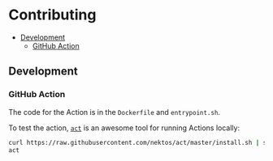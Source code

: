 # Contributing

* [Development](#development)
  * [GitHub Action](#github-action)

## Development

### GitHub Action

The code for the Action is in the `Dockerfile` and `entrypoint.sh`.

To test the action, [`act`](https://github.com/nektos/act) is an awesome tool for
running Actions locally:

```sh
curl https://raw.githubusercontent.com/nektos/act/master/install.sh | sudo bash
act
```
